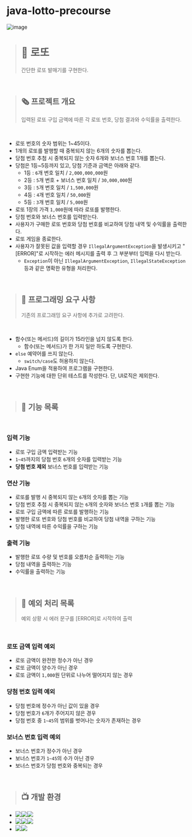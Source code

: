 # java-lotto-precourse

![image](https://github.com/user-attachments/assets/7e5f21c4-fd8f-421f-bf5a-a0e75116beb7)

> # 🎫 로또
> 간단한 로또 발매기를 구현한다.

<br>

> ## 🗞️ 프로젝트 개요
> 입력된 로또 구입 금액에 따른 각 로또 번호, 당첨 결과와 수익률을 출력한다.

<br>

- 로또 번호의 숫자 범위는 1~45이다.
- 1개의 로또를 발행할 때 중복되지 않는 6개의 숫자를 뽑는다.
- 당첨 번호 추첨 시 중복되지 않는 숫자 6개와 보너스 번호 1개를 뽑는다.
- 당첨은 1등~5등까지 있고, 당첨 기준과 금액은 아래와 같다.
  - 1등 : `6`개 번호 일치 / `2,000,000,000`원
  - 2등 : `5`개 번호 + 보너스 번호 일치 / `30,000,000`원
  - 3등 : `5`개 번호 일치 / `1,500,000`원
  - 4등 : `4`개 번호 일치 / `50,000`원
  - 5등 : `3`개 번호 일치 / `5,000`원
- 로또 1장의 가격 `1,000`원에 따라 로또를 발행한다.
- 당첨 번호와 보너스 번호를 입력받는다.
- 사용자가 구매한 로또 번호와 당첨 번호를 비교하여 당첨 내역 및 수익률을 출력한다.
- 로또 게임을 종료한다.
- 사용자가 잘못된 값을 입력할 경우 `IllegalArgumentException`을 발생시키고
  "[ERROR]"로 시작하는 에러 메시지를 출력 후 그 부분부터 입력을 다시 받는다.
  - `Exception`이 아닌 `IllegalArgumentException`, `IllegalStateException` 등과 같은 명확한 유형을 처리한다.
 
<br>

> ## 📃 프로그래밍 요구 사항
> 기존의 프로그래밍 요구 사항에 추가로 고려한다.

<br>

- 함수(또는 메서드)의 길이가 15라인을 넘지 않도록 한다.
  - 함수(또는 메서드)가 한 가지 일만 하도록 구현한다.
- `else` 예약어를 쓰지 않는다.
  - `switch/case`도 허용하지 않는다.
- Java Enum을 적용하여 프로그램을 구현한다.
- 구현한 기능에 대한 단위 테스트를 작성한다. 단, UI로직은 제외한다.

<br>

> ## 🔨 기능 목록

<br>
 
### 입력 기능
- 로또 구입 금액 입력받는 기능
- `1~45`까지의 당첨 번호 `6`개의 숫자를 입력받는 기능 
- **당첨 번호 제외** 보너스 번호를 입력받는 기능
### 연산 기능
- 로또를 발행 시 중복되지 않는 `6`개의 숫자를 뽑는 기능
- 당첨 번호 추첨 시 중복되지 않는 `6`개의 숫자와 보너스 번호 `1`개를 뽑는 기능
- 로또 구입 금액에 따른 로또를 발행하는 기능
- 발행한 로또 번호와 당첨 번호를 비교하여 당첨 내역을 구하는 기능
- 당첨 내역에 따른 수익률을 구하는 기능
### 출력 기능
- 발행한 로또 수량 및 번호를 오름차순 출력하는 기능
- 당첨 내역을 출력하는 기능 
- 수익률을 출력하는 기능 

<br>

> ## 🔧 예외 처리 목록
> 예외 상황 시 에러 문구를 [ERROR]로 시작하여 출력

<br>

### 로또 금액 입력 예외
  - 로또 금액이 완전한 정수가 아닌 경우
  - 로또 금액이 양수가 아닌 경우
  - 로또 금액이 `1,000`원 단위로 나누어 떨어지지 않는 경우
### 당첨 번호 입력 예외
  - 당첨 번호에 정수가 아닌 값이 있을 경우
  - 당첨 번호가 `6`개가 주어지지 않은 경우
  - 당첨 번호 중 `1~45`의 범위를 벗어나는 숫자가 존재하는 경우
### 보너스 번호 입력 예외
   - 보너스 번호가 정수가 아닌 경우
   - 보너스 번호가 `1~45`의 수가 아닌 경우
   - 보너스 번호가 당첨 번호와 중복되는 경우

<br>

> ## 📺 개발 환경
- <img src="https://img.shields.io/badge/Build-%23121011?style=for-the-badge"><img src="https://img.shields.io/badge/Gradle-02303A?style=for-the-badge&logo=Gradle&logoColor=white"><img src="https://img.shields.io/badge/8.7-515151?style=for-the-badge">
- <img src="https://img.shields.io/badge/Language-%23121011?style=for-the-badge"><img src="https://img.shields.io/badge/java-%23ED8B00?style=for-the-badge&logo=openjdk&logoColor=white"><img src="https://img.shields.io/badge/21-515151?style=for-the-badge">
- <img src="https://img.shields.io/badge/Project Encoding-%23121011?style=for-the-badge"><img src="https://img.shields.io/badge/UTF 8-EA2328?style=for-the-badge">
